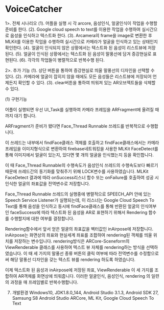 # VoiceCatcher
1>. 전체 시나리오
 (1). 어플을 실행 시 각 arcore, 음성인식, 얼굴인식이 작업을 수행할 준비를 한다.
 (2). Google cloud speech to text를 이용한 작업을 수행하여 실시간으로 음성을 인식하고 텍스트화 한다.
 (3). Arcamera의 frame을 image로 변환한 후 MLKit를 이용한 작업을 수행하여 실시간으로 카메라가 얼굴을 인식하고 있는 상태인지 확인한다.
 (4). 얼굴이 인식되지 않은 상황에서는 텍스트화 된 음성이 리스트뷰에 저장된다.
 (5). 얼굴이 인식된 상황에서는 텍스트화 된 음성이 말풍선에 담겨 증강현실로 표현된다.
 (6). 각각의 작업들이 병렬적으로 반복수행 된다.

2>. 추가 기능
 (1). 상단 버튼을 통하여 증강현실로 띄울 말풍선의 디자인을 선택할 수 있다.
 (2). 카메라에 얼굴이 잡히지 않을 때에도 모든 음성들은 리스트뷰에 저장되어 언제든지 확인할 수 있다.
 (3). clear버튼을 통하여 띄워져 있는 AR오브젝트들을 삭제할 수 있다.

 (1) 구현기능

 어플이 실행되면 우선 UI_Task를 실행하여 카메라 프레임을 ARFragment에 올려질 때 까지 대기 합니다.

 ARFragment가 준비가 됐다면 Face_Thread Runnable 쓰레드를 반복적으로 수행합니다.

 이 쓰레드는 내부에서 findFace클래스 객체를 호출하고 findFace클래스에서는 카메라 프레임을 이미지형식으로 변환하여 firebase네트워킹을 사용한 MLKit FaceDetect를 통해 이미지에서 얼굴이 있는지, 있다면 몇 개의 얼굴을 인식했는지 등을 확인합니다.

 이 때 Face_Thread Runnable의 수행속도가 음성인식 쓰레드의 수행속도보다 빠르기 때문에 쓰레드간의 동기화를 맞춰주기 위해 LOCK변수를 사용하였습니다. MLKit FaceDetect 결과에 따라 onSuccess리스너 함수 또는 onFailure를 호출하여 성공 시 인식한 얼굴의 좌표값을 전역변수로 저장합니다.

 Face_Thread Runnable 쓰레드의 실행중에 병렬적으로 SPEECH_API 안에 있는 Speech Service Listener가 실행되는데,
이 리스너는 Google Cloud Speech To Text를 통해 음성을 인식하고 동시에 findFace클래스를 통해 반환된 얼굴의 인식여부인 faceSuccess에 따라 텍스트화 된 음성을 AR로 표현하기 위해서  Rendering 함수를 수행할지에 대한 여부를 결정합니다. 

 Rendering함수에서 앞서 얻은 얼굴의 좌표값을 벡터값인 inAirpose에 저장합니다. inAirpose는 화면상의 좌표와 현실세계 좌표를 조합하여 rendering된 객체를  띄울 위치를 저장하는 변수입니다. rendering방식은 ARCore-Sceneform의 ViewRenderable 클래스를 사용하여 텍스트 뷰 자체를 rendering하는 방식을 선택하였습니다. 이 때 세 가지의 말풍선 종류 버튼의 클릭 여부에 따라 전역변수를 수정함으로써 해당 말풍선 디자인을 갖는 텍스트 뷰를 rendering 하도록 하였습니다.

 이제 텍스트화 된 음성과 inAirpose에 저장된 좌표, ViewRenderable 이 세 가지를 조합하여 AR객체를 화면상에 띄워줍니다. 이러한 얼굴인식, 음성인식, rendering 의 일련의 과정을 매 프레임별로 반복수행합니다.

7. 개발환경
 Windows10, JDK1.8.0_144, Android Studio 3.1.3, Android SDK 27, Samsung S8 Android Studio ARCore, ML Kit, Google Cloud Speech To Text

